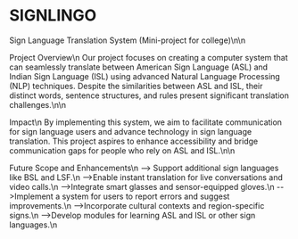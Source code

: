 # SIGNLINGO
Sign Language Translation System (Mini-project for college)\n\n

Project Overview\n
Our project focuses on creating a computer system that can seamlessly translate between American Sign Language (ASL) and Indian Sign Language (ISL) using advanced Natural Language Processing (NLP) techniques. Despite the similarities between ASL and ISL, their distinct words, sentence structures, and rules present significant translation challenges.\n\n
    
Impact\n
By implementing this system, we aim to facilitate communication for sign language users and advance technology in sign language translation. This project aspires to enhance accessibility and bridge communication gaps for people who rely on ASL and ISL.\n\n

Future Scope and Enhancements\n
--> Support additional sign languages like BSL and LSF.\n
-->Enable instant translation for live conversations and video calls.\n
-->Integrate smart glasses and sensor-equipped gloves.\n
-->Implement a system for users to report errors and suggest improvements.\n
-->Incorporate cultural contexts and region-specific signs.\n
-->Develop modules for learning ASL and ISL or other sign languages.\n


 

